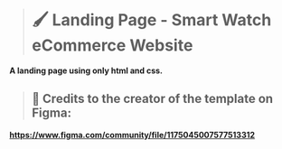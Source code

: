 > # :paintbrush: Landing Page - Smart Watch eCommerce Website
**A landing page using only html and css.**
> ## :art: Credits to the creator of the template on Figma:
**https://www.figma.com/community/file/1175045007577513312**
